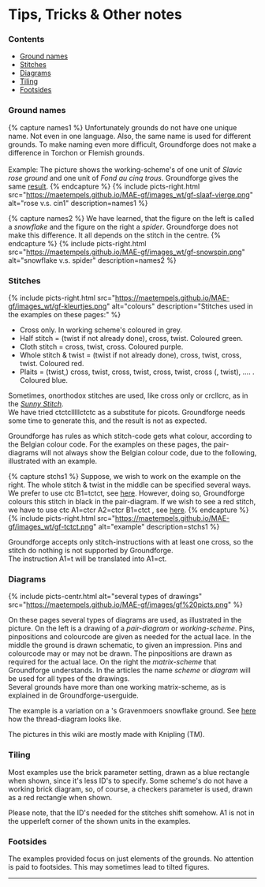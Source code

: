 # Tips, Tricks & Other notes

### Contents
* [Ground names](#ground-names)
* [Stitches](#stitches)
* [Diagrams](#diagrams)
* [Tiling](#tiling)
* [Footsides](#footsides)

### Ground names
{% capture names1 %}
Unfortunately grounds do not have one unique name. Not even in one language. Also, the same name is used for different grounds. To make naming even more difficult, Groundforge does not make a difference in Torchon or Flemish grounds.<br>       
Example: The picture shows the working-scheme's of one unit of <i>Slavic rose ground</i> and one unit of <i>Fond au cinq trous</i>. Groundforge gives the same <a href="https://d-bl.github.io/GroundForge/index.html?m=5831%20-4-7%3Bbricks%3B16%3B16%3B0%3B0&s1=ct%20A1%3Dctct%20C1%3Dctct">result</a>.
{% endcapture %}
{% include picts-right.html
  src="https://maetempels.github.io/MAE-gf/images_wt/gf-slaaf-vierge.png"
  alt="rose v.s. cin1"
  description=names1
%}

{% capture names2 %}
We have learned, that the figure on the left is called a <i>snowflake</i> and the figure on the right a <i>spider</i>. Groundforge does not make this difference. It all depends on the stitch in the centre.
{% endcapture %}
{% include picts-right.html
  src="https://maetempels.github.io/MAE-gf/images_wt/gf-snowspin.png"
  alt="snowflake v.s. spider"
  description=names2
%}

### Stitches
{% include picts-right.html
  src="https://maetempels.github.io/MAE-gf/images_wt/gf-kleurtjes.png"
  alt="colours"
  description="Stitches used in the examples on these pages:"
%}
* Cross only. In working scheme's coloured in <span class="b-grey">grey.</span>
* Half stitch = (twist if not already done), cross, twist. Coloured <span class="b-gree">green</span>.
* Cloth stitch = cross, twist, cross. Coloured <span class="b-purp">purple</span>.
* Whole stitch & twist = (twist if not already done), cross, twist, cross, twist. Coloured <span class="b-red">red</span>.
* Plaits = (twist,) cross, twist, cross, twist, cross, twist, cross (, twist), .... . Coloured <span class="b-blue">blue</span>.

Sometimes, onorthodox stitches are used, like <span class="stch">cross only</span> or <span class="stch">crcllcrc</span>, as in the [_Sunny Stitch_][ex-sun].    
We have tried <span class="stch">ctctclllllctctc</span>  as a substitute for picots. Groundforge needs some time to generate this, and the result is not as expected.

Groundforge has rules as which stitch-code gets what colour, according to the Belgian colour code. For the examples on these pages, the pair-diagrams will not always show the Belgian colour code, due to the following, illustrated with an example.

{% capture stchs1 %}
Suppose, we wish to work on the example on the right. The whole stitch & twist in the middle can be specified several ways. We prefer to use <span class="stch">ctc B1=tctct</span>, see <a href="https://d-bl.github.io/GroundForge/index.html?m=88%2011%3Bbricks%3B16%3B16%3B0%3B0&s1=ctc%20B1%3Dtctct">here</a>. However, doing so, Groundforge colours this stitch in black in the pair-diagram. If we wish to see a red stitch, we have to use <span class="stch">ctc A1=ctcr A2=ctcr B1=ctct</span> , see <a href="https://d-bl.github.io/GroundForge/index.html?m=88%2011%3Bbricks%3B16%3B16%3B0%3B0&s1=ctc%20B1%3Dctct%20A2%3Dctcr%20A1%3Dctcr">here</a>.
{% endcapture %}
{% include picts-right.html
  src="https://maetempels.github.io/MAE-gf/images_wt/gf-tctct.png"
  alt="example"
  description=stchs1
%}

Groundforge accepts only stitch-instructions with at least one cross, so the stitch <span class="stch">do nothing</span> is not supported by Groundforge.          
The instruction <span class="stch">A1=t</span> will be translated into <span class="stch">A1=ct</span>.               

### Diagrams
{% include picts-centr.html
     alt="several types of drawings"
     src="https://maetempels.github.io/MAE-gf/images/gf%20picts.png"
%}   

On these pages several types of diagrams are used, as illustrated in the picture. On the left is a drawing of a _pair-diagram_ or _working-scheme_. Pins, pinpositions and colourcode are given as needed for the actual lace. In the middle the ground is drawn schematic, to given an impression. Pins and colourcode may or may not be drawn. The pinpositions are drawn as required for the actual lace. On the right the _matrix-scheme_ that Groundforge understands. In the articles the name _scheme_ or _diagram_ will be used for all types of the drawings.                     
Several grounds have more than one working matrix-scheme, as is explained in de Groundforge-userguide.    

The example is a variation on a 's Gravenmoers snowflake ground. See [here][ex-0306] how the thread-diagram looks like.      

The pictures in this wiki are mostly made with Knipling (TM).

### Tiling
Most examples use the <span class="elem">brick</span> parameter setting, drawn as a blue rectangle when shown, since it's less ID's to specify. Some scheme's do not have a working brick diagram, so, of course, a <span class="elem">checkers</span> parameter is used, drawn as a red rectangle when shown.           

Please note, that the ID's needed for the stitches shift somehow. <span class="elem">A1</span> is not in the upperleft corner of the shown units in the examples.

### Footsides
The examples provided focus on just elements of the grounds. No attention is paid to footsides. This may sometimes lead to tilted figures.

***


[ex-sun]: https://maetempels.github.io/MAE-gf/docs/marian#sunny-stitch

[ex-tctct]: https://d-bl.github.io/GroundForge/index.html?m=88%2011%3Bbricks%3B16%3B16%3B0%3B0&s1=ctc%20B1%3Dtctct

[ex-ctct]: https://d-bl.github.io/GroundForge/index.html?m=88%2011%3Bbricks%3B16%3B16%3B0%3B0&s1=ctc%20B1%3Dctct%20A2%3Dctcr%20A1%3Dctcr

[ex-5G]: https://d-bl.github.io/GroundForge/index.html?m=5831%20-4-7%3Bbricks%3B16%3B16%3B0%3B0&s1=ct%20A1%3Dctct%20C1%3Dctct

[ex-0306]: https://d-bl.github.io/GroundForge/index.html?m=--B-C---%0A-E-5-O-K%0A5-----5-%0A-------5%3Bbricks%3B24%3B24%3B0%3B0&s1=c%20F4%3Dctct%20B2%3Dtct%20B4%3Dtctc%20A1%3Dcl%20C1%3Dcr


